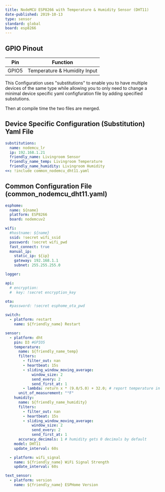 ```yaml
---
title: NodeMCU ESP8266 with Temperature & Humidity Sensor (DHT11)
date-published: 2019-10-13
type: sensor
standard: global
board: esp8266
---
```


## GPIO Pinout

| Pin   | Function                     |
| ----- | ---------------------------- |
| GPIO5 | Temperature & Humidity Input |

This Configuration uses "substitutions" to enable you to have multiple devices of the same type
while allowing you to only need to change a minimal device specific yaml configfuration file
by adding specified substutions.

Then at compile time the two files are merged.

## Device Specific Configuration (Substitution) Yaml File

```yaml
substitutions:
  name: nodemcu_lr
  ip: 192.168.1.21
  friendly_name: Livingroom Sensor
  friendly_name_temp: Livingroom Temperature
  friendly_name_humidity: Livingroom Humidity
<<: !include common_nodemcu_dht11.yaml
```

## Common Configuration File (common_nodemcu_dht11.yaml)

```yaml
esphome:
  name: ${name}
  platform: ESP8266
  board: nodemcuv2

wifi:
  #hostname: ${name}
  ssid: !secret wifi_ssid
  password: !secret wifi_pwd
  fast_connect: true
  manual_ip:
    static_ip: ${ip}
    gateway: 192.168.1.1
    subnet: 255.255.255.0

logger:

api:
  # encryption:
  #  key: !secret encryption_key

ota:
  #password: !secret esphome_ota_pwd

switch:
  - platform: restart
    name: ${friendly_name} Restart

sensor:
  - platform: dht
    pin: D3 #GPIO5
    temperature:
      name: ${friendly_name_temp}
      filters:
        - filter_out: nan
        - heartbeat: 15s
        - sliding_window_moving_average:
            window_size: 2
            send_every: 2
            send_first_at: 1
        - lambda: return x * (9.0/5.0) + 32.0; # report temperature in Fahrenheit
      unit_of_measurement: "°F"
    humidity:
      name: ${friendly_name_humidity}
      filters:
        - filter_out: nan
        - heartbeat: 15s
        - sliding_window_moving_average:
            window_size: 2
            send_every: 2
            send_first_at: 1
      accuracy_decimals: 1 # humidity gets 0 decimals by default
    model: DHT11
    update_interval: 60s

  - platform: wifi_signal
    name: ${friendly_name} WiFi Signal Strength
    update_interval: 60s

text_sensor:
  - platform: version
    name: ${friendly_name} ESPHome Version
```

